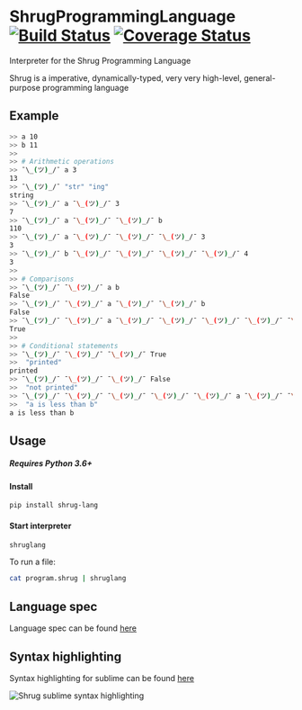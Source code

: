# ShrugProgrammingLanguage [![Build Status](https://travis-ci.org/Ben-Wu/ShrugProgrammingLanguage.svg?branch=master)](https://travis-ci.org/Ben-Wu/ShrugProgrammingLanguage) [![Coverage Status](https://coveralls.io/repos/github/Ben-Wu/ShrugProgrammingLanguage/badge.svg)](https://coveralls.io/github/Ben-Wu/ShrugProgrammingLanguage)

Interpreter for the Shrug Programming Language

Shrug is a imperative, dynamically-typed, very very high-level, general-purpose programming language

## Example

```sh
>> a 10
>> b 11
>>
>> # Arithmetic operations
>> ¯\_(ツ)_/¯ a 3
13
>> ¯\_(ツ)_/¯ "str" "ing"
string
>> ¯\_(ツ)_/¯ a ¯\_(ツ)_/¯ 3
7
>> ¯\_(ツ)_/¯ a ¯\_(ツ)_/¯ ¯\_(ツ)_/¯ b
110
>> ¯\_(ツ)_/¯ a ¯\_(ツ)_/¯ ¯\_(ツ)_/¯ ¯\_(ツ)_/¯ 3
3
>> ¯\_(ツ)_/¯ b ¯\_(ツ)_/¯ ¯\_(ツ)_/¯ ¯\_(ツ)_/¯ ¯\_(ツ)_/¯ 4
3
>>
>> # Comparisons
>> ¯\_(ツ)_/¯ ¯\_(ツ)_/¯ a b
False
>> ¯\_(ツ)_/¯ ¯\_(ツ)_/¯ a ¯\_(ツ)_/¯ ¯\_(ツ)_/¯ b
False
>> ¯\_(ツ)_/¯ ¯\_(ツ)_/¯ a ¯\_(ツ)_/¯ ¯\_(ツ)_/¯ ¯\_(ツ)_/¯ ¯\_(ツ)_/¯ ¯\_(ツ)_/¯ b
True
>>
>> # Conditional statements
>> ¯\_(ツ)_/¯ ¯\_(ツ)_/¯ ¯\_(ツ)_/¯ True
>>  "printed"
printed
>> ¯\_(ツ)_/¯ ¯\_(ツ)_/¯ ¯\_(ツ)_/¯ False
>>  "not printed"
>> ¯\_(ツ)_/¯ ¯\_(ツ)_/¯ ¯\_(ツ)_/¯ ¯\_(ツ)_/¯ ¯\_(ツ)_/¯ a ¯\_(ツ)_/¯ ¯\_(ツ)_/¯ ¯\_(ツ)_/¯ ¯\_(ツ)_/¯ b
>>  "a is less than b"
a is less than b
```

## Usage

##### Requires Python 3.6+

#### Install

```sh
pip install shrug-lang
```

#### Start interpreter

```sh
shruglang
```

To run a file:

```sh
cat program.shrug | shruglang
```

## Language spec

Language spec can be found [here](language_spec)

## Syntax highlighting

Syntax highlighting for sublime can be found [here](syntax_highlighting/shrug.sublime-syntax)

![Shrug sublime syntax highlighting](images/shrug_sublime_syntax.png)
